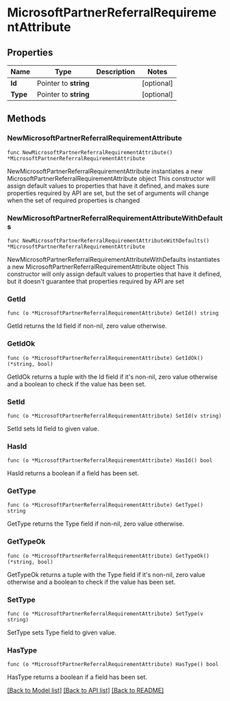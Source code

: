 # MicrosoftPartnerReferralRequirementAttribute

## Properties

Name | Type | Description | Notes
------------ | ------------- | ------------- | -------------
**Id** | Pointer to **string** |  | [optional] 
**Type** | Pointer to **string** |  | [optional] 

## Methods

### NewMicrosoftPartnerReferralRequirementAttribute

`func NewMicrosoftPartnerReferralRequirementAttribute() *MicrosoftPartnerReferralRequirementAttribute`

NewMicrosoftPartnerReferralRequirementAttribute instantiates a new MicrosoftPartnerReferralRequirementAttribute object
This constructor will assign default values to properties that have it defined,
and makes sure properties required by API are set, but the set of arguments
will change when the set of required properties is changed

### NewMicrosoftPartnerReferralRequirementAttributeWithDefaults

`func NewMicrosoftPartnerReferralRequirementAttributeWithDefaults() *MicrosoftPartnerReferralRequirementAttribute`

NewMicrosoftPartnerReferralRequirementAttributeWithDefaults instantiates a new MicrosoftPartnerReferralRequirementAttribute object
This constructor will only assign default values to properties that have it defined,
but it doesn't guarantee that properties required by API are set

### GetId

`func (o *MicrosoftPartnerReferralRequirementAttribute) GetId() string`

GetId returns the Id field if non-nil, zero value otherwise.

### GetIdOk

`func (o *MicrosoftPartnerReferralRequirementAttribute) GetIdOk() (*string, bool)`

GetIdOk returns a tuple with the Id field if it's non-nil, zero value otherwise
and a boolean to check if the value has been set.

### SetId

`func (o *MicrosoftPartnerReferralRequirementAttribute) SetId(v string)`

SetId sets Id field to given value.

### HasId

`func (o *MicrosoftPartnerReferralRequirementAttribute) HasId() bool`

HasId returns a boolean if a field has been set.

### GetType

`func (o *MicrosoftPartnerReferralRequirementAttribute) GetType() string`

GetType returns the Type field if non-nil, zero value otherwise.

### GetTypeOk

`func (o *MicrosoftPartnerReferralRequirementAttribute) GetTypeOk() (*string, bool)`

GetTypeOk returns a tuple with the Type field if it's non-nil, zero value otherwise
and a boolean to check if the value has been set.

### SetType

`func (o *MicrosoftPartnerReferralRequirementAttribute) SetType(v string)`

SetType sets Type field to given value.

### HasType

`func (o *MicrosoftPartnerReferralRequirementAttribute) HasType() bool`

HasType returns a boolean if a field has been set.


[[Back to Model list]](../README.md#documentation-for-models) [[Back to API list]](../README.md#documentation-for-api-endpoints) [[Back to README]](../README.md)


